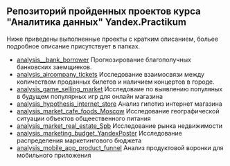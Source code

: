 ## Репозиторий пройденных проектов курса "Аналитика данных" Yandex.Practikum

Ниже приведены выполненные проекты с кратким описанием, больее подробное описание присутствует в папках.

   - [analysis__bank_borrower](analysis__bank_borrower/)
        Прогнозирование благополучных банковских заемщиеков.
   - [analysis_aircompany_tickets](analysis_aircompany_tickets/)
        Исследование взаимосвязи между количеством проданных билетов и наличием концертов в городе.
   - [analysis_game_selling_market](analysis_game_selling_market/)
        Исследоваие по выявлению популяных в будущем популярных игр для онлайн магазина
   - [analysis_hypothesis_internet_store](analysis_hypothesis_internet_store/)
        Анализ гипотиз интернет магазина 
   - [analysis_market_cafe_foods_Moscow](analysis_market_cafe_foods_Moscow/)
        Исследование географической ситуации объектов общеественного питания
   - [analysis_market_real_estate_Spb](analysis_market_real_estate_Spb/)
        Исследование  рынка недвижимости
   - [analysis_marketing_budget_YandexPoster](analysis_marketing_budget_YandexPoster/)
        Исследование распределения маркетингового бюджета
   - [analysis_mobile_app_product_funnel](analysis_mobile_app_product_funnel/)
        Анализ продуктовой воронки для мобильного приложения 